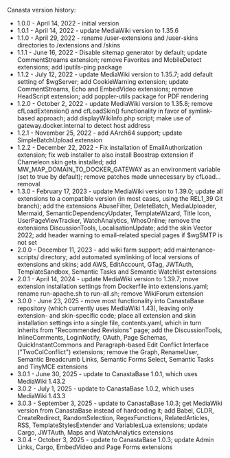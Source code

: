 Canasta version history:

- 1.0.0 - April 14, 2022 - initial version
- 1.0.1 - April 14, 2022 - update MediaWiki version to 1.35.6
- 1.1.0 - April 29, 2022 - rename /user-extensions and /user-skins directories to /extensions and /skins
- 1.1.1 - June 16, 2022 - Disable sitemap generator by default; update CommentStreams extension; remove Favorites and MobileDetect extensions; add iputils-ping package
- 1.1.2 - July 12, 2022 - update MediaWiki version to 1.35.7; add default setting of $wgServer; add CookieWarning extension; update CommentStreams, Echo and EmbedVideo extensions; remove HeadScript extension; add poppler-utils package for PDF rendering
- 1.2.0 - October 2, 2022 - update MediaWiki version to 1.35.8; remove cfLoadExtension() and cfLoadSkin() functionality in favor of symlink-based approach; add displayWikiInfo.php script; make use of gateway.docker.internal to detect host address
- 1.2.1 - November 25, 2022 - add AArch64 support; update SimpleBatchUpload extension
- 1.2.2 - December 22, 2022 - Fix installation of EmailAuthorization extension; fix web installer to also install Boostrap extension if Chameleon skin gets installed; add MW_MAP_DOMAIN_TO_DOCKER_GATEWAY as an environment variable (set to true by default); remove patches made unnecessary by cfLoad... removal
- 1.3.0 - February 17, 2023 - update MediaWiki version to 1.39.0; update all extensions to a compatible version (in most cases, using the REL1_39 Git branch); add the extensions AbuseFilter, DeleteBatch, MediaUploader, Mermaid, SemanticDependencyUpdater, TemplateWizard, Title Icon, UserPageViewTracker, WatchAnalytics, WhosOnline; remove the extensions DiscussionTools, LocalisationUpdate; add the skin Vector 2022; add header warning to email-related special pages if $wgSMTP is not set
- 2.0.0 - December 11, 2023 - add wiki farm support; add maintenance-scripts/ directory; add automated symlinking of local versions of extensions and skins; add AWS, EditAccount, GTag, JWTAuth, TemplateSandbox, Semantic Tasks and Semantic Watchlist extensions
- 2.0.1 - April 14, 2024 - update MediaWiki version to 1.39.7; move extension installation settings from Dockerfile into extensions.yaml; rename run-apache.sh to run-all.sh; remove WikiForum extension
- 3.0.0 - June 23, 2025 - move most functionality into CanastaBase repository (which currently uses MediaWiki 1.43), leaving only extension- and skin-specific code; place all extension and skin installation settings into a single file, contents.yaml, which in turn inherits from "Recommended Revisions" page; add the DiscussionTools, InlineComments, LoginNotify, OAuth, Page Schemas, QuickInstantCommons and Paragraph-based Edit Conflict Interface ("TwoColConflict") extensions; remove the Graph, RenameUser, Semantic Breadcrumb Links, Semantic Forms Select, Semantic Tasks and TinyMCE extensions
- 3.0.1 - June 30, 2025 - update to CanastaBase 1.0.1, which uses MediaWiki 1.43.2
- 3.0.2 - July 1, 2025 - update to CanastaBase 1.0.2, which uses MediaWiki 1.43.3
- 3.0.3 - September 3, 2025 - update to CanastaBase 1.0.3; get MediaWiki version from CanastaBase instead of hardcoding it; add Babel, CLDR, CreateRedirect, RandomSelection, RegexFunctions, RelatedArticles, RSS, TemplateStylesExtender and VariablesLua extensions; update Cargo, JWTAuth, Maps and WatchAnalytics extensions
- 3.0.4 - October 3, 2025 - update to CanastaBase 1.0.3; update Admin Links, Cargo, EmbedVideo and Page Forms extensions
